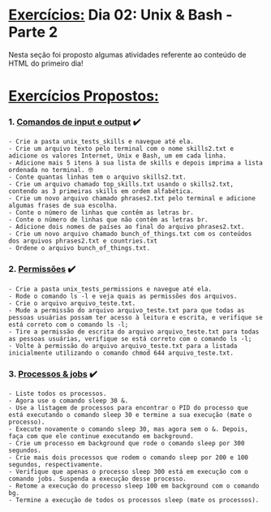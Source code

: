 # <u>Exercícios:</u> Dia 02: Unix & Bash - Parte 2

Nesta seção foi proposto algumas atividades referente ao conteúdo de HTML do primeiro dia!

# <u>Exercícios Propostos:</u>

### 1. <u>**Comandos de input e output**</u> :heavy_check_mark:
    - Crie a pasta unix_tests_skills e navegue até ela.
    - Crie um arquivo texto pelo terminal com o nome skills2.txt e adicione os valores Internet, Unix e Bash, um em cada linha.
    - Adicione mais 5 itens à sua lista de skills e depois imprima a lista ordenada no terminal. 🤓
    - Conte quantas linhas tem o arquivo skills2.txt.
    - Crie um arquivo chamado top_skills.txt usando o skills2.txt, contendo as 3 primeiras skills em ordem alfabética.
    - Crie um novo arquivo chamado phrases2.txt pelo terminal e adicione algumas frases de sua escolha.
    - Conte o número de linhas que contêm as letras br.
    - Conte o número de linhas que não contêm as letras br.
    - Adicione dois nomes de países ao final do arquivo phrases2.txt.
    - Crie um novo arquivo chamado bunch_of_things.txt com os conteúdos dos arquivos phrases2.txt e countries.txt
    - Ordene o arquivo bunch_of_things.txt.
### 2. <u>**Permissões**</u> :heavy_check_mark:
    - Crie a pasta unix_tests_permissions e navegue até ela.
    - Rode o comando ls -l e veja quais as permissões dos arquivos.
    - Crie o arquivo arquivo_teste.txt.
    - Mude a permissão do arquivo arquivo_teste.txt para que todas as pessoas usuárias possam ter acesso à leitura e escrita, e verifique se está correto com o comando ls -l;
    - Tire a permissão de escrita do arquivo arquivo_teste.txt para todas as pessoas usuárias, verifique se está correto com o comando ls -l;
    - Volte à permissão do arquivo arquivo_teste.txt para a listada inicialmente utilizando o comando chmod 644 arquivo_teste.txt.
### 3. <u>**Processos & jobs**</u> :heavy_check_mark:
    - Liste todos os processos.
    - Agora use o comando sleep 30 &.
    - Use a listagem de processos para encontrar o PID do processo que está executando o comando sleep 30 e termine a sua execução (mate o processo).
    - Execute novamente o comando sleep 30, mas agora sem o &. Depois, faça com que ele continue executando em background.
    - Crie um processo em background que rode o comando sleep por 300 segundos.
    - Crie mais dois processos que rodem o comando sleep por 200 e 100 segundos, respectivamente.
    - Verifique que apenas o processo sleep 300 está em execução com o comando jobs. Suspenda a execução desse processo.
    - Retome a execução do processo sleep 100 em background com o comando bg.
    - Termine a execução de todos os processos sleep (mate os processos).